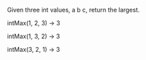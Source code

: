 
Given three int values, a b c, return the largest.

intMax(1, 2, 3) → 3

intMax(1, 3, 2) → 3

intMax(3, 2, 1) → 3
